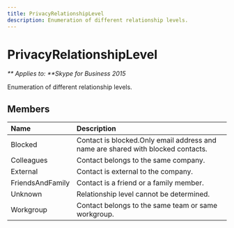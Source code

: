 ```yaml
---
title: PrivacyRelationshipLevel
description: Enumeration of different relationship levels.
---
```

# PrivacyRelationshipLevel


_** Applies to: **Skype for Business 2015_

Enumeration of different relationship levels.
            
## Members



|**Name**|**Description**|
|:-----|:-----|
|Blocked|Contact is blocked.Only email address and name are shared with blocked contacts.|
|Colleagues|Contact belongs to the same company.|
|External|Contact is external to the company.|
|FriendsAndFamily|Contact is a friend or a family member.|
|Unknown|Relationship level cannot be determined.|
|Workgroup|Contact belongs to the same team or same workgroup.|
